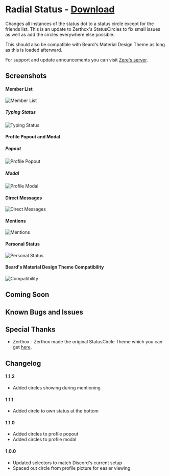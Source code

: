 # Radial Status - [Download](https://raw.githubusercontent.com/rauenzi/BetterDiscordAddons/master/Themes/RadialStatus/RadialStatus.theme.css)

Changes all instances of the status dot to a status circle except for the friends list. This is an update to Zerthox's StatusCircles to fix small issues as well as add the circles everywhere else possible.

This should also be compatible with Beard's Material Design Theme as long as this is loaded afterward.

For support and update announcements you can visit [Zere's server](http://discord.zackrauen.com/).

## Screenshots

#### Member List
![Member List](http://discord.zackrauen.com/RadialStatus/member_list.png)

##### Typing Status
![Typing Status](http://discord.zackrauen.com/RadialStatus/typing.png)

#### Profile Popout and Modal

##### Popout
![Profile Popout](http://discord.zackrauen.com/RadialStatus/profile_popout.png)

##### Modal
![Profile Modal](http://discord.zackrauen.com/RadialStatus/profile_modal.png)

#### Direct Messages
![Direct Messages](http://discord.zackrauen.com/RadialStatus/direct_messages.png)

#### Mentions
![Mentions](http://discord.zackrauen.com/RadialStatus/mentions.png)

#### Personal Status
![Personal Status](http://discord.zackrauen.com/RadialStatus/personal_status.png)

#### Beard's Material Design Theme Compatibility
![Compatibility](http://discord.zackrauen.com/RadialStatus/beard_design.png)


## Coming Soon


## Known Bugs and Issues


## Special Thanks
 - Zerthox - Zerthox made the original StatusCircle Theme which you can get [here](https://github.com/Zerthox/Mini-Discord-Themes).
 
## Changelog

#### 1.1.2

 - Added circles showing during mentioning

#### 1.1.1

 - Added circle to own status at the bottom

#### 1.1.0

 - Added circles to profile popout
 - Added circles to profile modal

#### 1.0.0

 - Updated selectors to match Discord's current setup
 - Spaced out circle from profile picture for easier viewing

